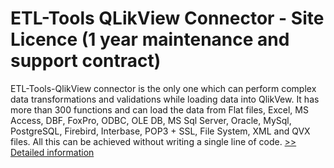 # ETL-Tools QLikView Connector - Site Licence (1 year maintenance and support contract)
ETL-Tools-QlikView connector is the only one which can perform complex data transformations and validations while loading data into QlikVew. It has more than 300 functions and can load the data from Flat files, Excel, MS Access, DBF, FoxPro, ODBC, OLE DB, MS Sql Server, Oracle, MySql, PostgreSQL, Firebird, Interbase, POP3 + SSL, File System, XML and QVX files.  All this can be achieved without writing a single line of code.
[>> Detailed information](https://secure.shareit.com/shareit/product.html?productid=300517288&affiliateid=200057808)